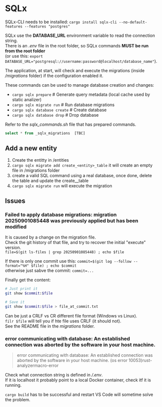 # SQLx

SQLx-CLI needs to be installed: ``cargo install sqlx-cli --no-default-features --features "postgres"``

SQLx use the **DATABASE_URL** environment variable to read the connection string.  
There is an _.env_ file in the root folder, so SQLx commands **MUST be run from the root folder**  
(or use this: `export DATABASE_URL="postgresql://username:password@localhost/database_name"`).  
  
The application, at start, will check and execute the migrations (inside _/migrations_ folder) if the configuration enabled it.  
  
These commands can be used to manage database creation and changes:
- ``cargo sqlx prepare``         # Generate query metadata (local cache used by static analizer)
- ``cargo sqlx migrate run``     # Run database migrations
- ``cargo sqlx database create`` # Create database
- ``cargo sqlx database drop``   # Drop database

Refer to the *sqlx_commands.sh* file that has prepared commands.  


```sql
select * from _sqlx_migrations  [TBC]
```


## Add a new entity

1. Create the entitty in /entities
2. ``cargo sqlx migrate add create_<entity>_table``
   it will create an empty file in /migrations folder
3. create a valid SQL command using a real database,
   once done, delete the table and update the create_<entity>_table
4. ``cargo sqlx migrate run`` will execute the migration


## Issues

### Failed to apply database migrations: migration 20250901085448 was previously applied but has been modified

It is caused by a change on the migration file.  
Check the git history of that file, and try to recover the initial "execute" version.  
`file=$(git ls-files | grep 20250901085448) ; echo $file`  
  
If there is only one commit use this: `commit=$(git log --follow --format="%H" $file) ; echo $commit`  
otherwise just sabve the commit: `commit=...`  
  
Finally get the content:
```sh
# Just print it
git show $commit:$file

# Save it
git show $commit:$file > file_at_commit.txt
```

Can be just a CRLF vs CR different file format (Windows vs Linux).  
``filr $file`` will tell you if hte file uses CRLF (it should not).  
See the README file in the _migrations_ folder.

### error communicating with database: An established connection was aborted by the software in your host machine.

> error communicating with database: An established connection was aborted by the software in your host machine. (os error 10053)rust-analyzermacro-error

Check what connection string is defined in _/.env_.  
If it is localhost it probably point to a local Docker container, check itf it is running.  

``cargo build`` has to be successful and restart VS Code will sometime solve the problem.  